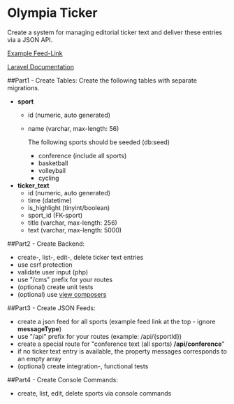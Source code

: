 # Olympia Ticker

Create a system for managing editorial ticker text and deliver these entries via a JSON API.

[Example Feed-Link](http://liveticker.laola1.at/olympia/json/tickertxt_all.json)

[Laravel Documentation](https://laravel.com/docs/5.4)

##Part1 - Create Tables:
Create the following tables with separate migrations.
- **sport**
    - id (numeric, auto generated)
    - name (varchar, max-length: 56)

        The following sports should be seeded (db:seed)
        - conference (include all sports)
        - basketball
        - volleyball
        - cycling
- **ticker_text**
    - id (numeric, auto generated)
    - time (datetime)
    - is_highlight (tinyint/boolean)
    - sport_id (FK-sport)
    - title (varchar, max-length: 256)
    - text (varchar, max-length: 5000)

##Part2 - Create Backend:
 - create-, list-, edit-, delete ticker text entries
 - use csrf protection
 - validate user input (php)
 - use "/cms" prefix for your routes
 - (optional) create unit tests
 - (optional) use [view composers](https://laravel.com/docs/5.4/views#view-composers)

##Part3 - Create JSON Feeds:
 - create a json feed for all sports (example feed link at the top - ignore **messageType**)
 - use "/api" prefix for your routes (example: /api/{sportId})
 - create a special route for "conference text (all sports) **/api/conference**"
 - if no ticker text entry is available, the property messages corresponds to an empty array
 - (optional) create integration-, functional tests

##Part4 - Create Console Commands:
- create, list, edit, delete sports via console commands
